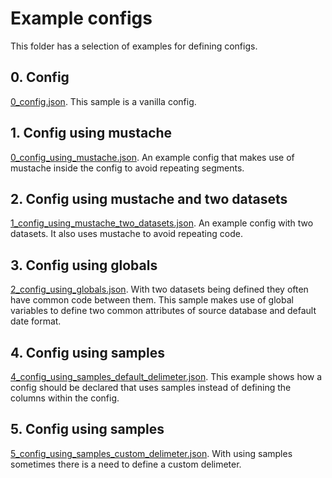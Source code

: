 # Example configs

This folder has a selection of examples for defining configs.

## 0. Config
[0_config.json](0_config.json).
This sample is a vanilla config.

## 1. Config using mustache
[0_config_using_mustache.json](1_config_using_mustache.json). 
An example config that makes use of mustache inside the config to avoid repeating segments.

## 2. Config using mustache and two datasets
[1_config_using_mustache_two_datasets.json](2_config_using_mustache_two_datasets.json).
An example config with two datasets. It also uses mustache to avoid repeating code.

## 3. Config using globals
[2_config_using_globals.json](3_config_using_mustache_two_datasets.json).
With two datasets being defined they often have common code between them. This sample makes use of global variables to define two common attributes of source database and default date format.

## 4. Config using samples
[4_config_using_samples_default_delimeter.json](4_config_using_samples_default_delimeter.json).
This example shows how a config should be declared that uses samples instead of defining the columns within the config.

## 5. Config using samples
[5_config_using_samples_custom_delimeter.json](5_config_using_samples_custom_delimeter.json).
With using samples sometimes there is a need to define a custom delimeter. 